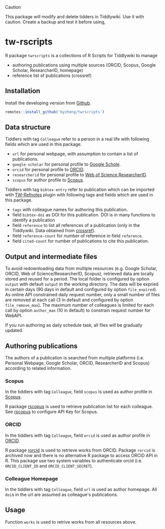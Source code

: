 
> [!CAUTION]
> This package will modify and delete tidders in Tiddlywiki. Use it with caution. 
> Create a backup and test it before using,

# tw-rscripts

R package `twrscripts` is a collections of R Scripts for Tiddlywiki to manage

* authoring publications using multiple sources (ORCID, Scopus, Google Scholar, ResearcherID, homepage)
* reference list of publications (crossref)

## Installation

Install the developing version from [Github](https://github.com/byzheng/twrscripts).

```r
remotes::install_github('byzheng/twrscripts')
```


## Data structure

Tiddlers with tag `Colleague` refer to a person in a real life with following fields which are used in this package.

* `url` for personal webpage, with assumption to contain a list of publications.
* `google-scholar` for personal profile to [Google Schole](https://scholar.google.com).
* `orcid` for personal profile to [ORCID](https://orcid.org/).
* `researcherid` for personal profile to [Web of Science ResearcherID](https://www.webofscience.com/wos/author/search).
* `scopus` for author profile to [Scopus](https://www.scopus.com/). 

Tiddlers with tag `bibtex-entry` refer to publication which can be imported wtih [TW-Refnotes](https://kookma.github.io/TW-Refnotes/) plugin with following tags and fields which are used 
in this package.

* `tags` with colleague names for authoring this publication.
* field `bibtex-doi` as DOI for this publication. DOI is in many functions to identify a publication
* field `reference` to list all references of a publication (only in the Tiddlywiki. Data obtained from [crossref](https://www.crossref.org/)).
* field `reference-count` for number of reference in field `reference`.
* field `cited-count` for number of publications to cite this publication.

## Output and intermediate files
To avoid redownloading data from multiple resources (e.g. Google Scholar, ORCID, Web of Science/ResearcherID, Scopus), retrieved data are locally stored and reused for a period. The local folder is configured by option `output` with default `output` in the working directory. The data will be expried in certain days (90 days in default and configured by option `file_expired`). As online API constrained daily request number, only a small number of files are removed at each call (3 in default and configured by option `file_remove_max`). The maximum number of colleagues is limited for each call by option `author_max` (10 in default) to constrain request number for WebAPI.

If you run authoring as daily schedule task, all files will be gradually updated. 

## Authoring publications

The authors of a publication is searched from multiple platforms (i.e. Personal Webpage, Google Scholar, ORCID, ResearcherID and Scopus) according to related information.

### Scopus

In the tiddlers with tag `Colleague`, field `scopus` is used as author profile in [Scopus](https://www.scopus.com/). 

R package [rscopus](https://github.com/muschellij2/rscopus) is used to retrieve publication list for each colleague. See [rscopus](https://github.com/muschellij2/rscopus) to configure API Key for Scopus.


### ORCID

In the tiddlers with tag `Colleague`, field `orcid` is used as author profile in [ORCID](https://orcid.org/). 

R package [rorcid](https://github.com/ropensci-archive/rorcid) is used to retrieve works from ORCID. Package `rorcid` is archived now and there is no alternative R package to access ORCID API in R. This package use two system variables to authenticate orcid (i.e. `ORCID_CLIENT_ID` and `ORCID_CLIENT_SECRET`).


### Colleague Homepage

In the tiddlers with tag `Colleague`, field `url` is used as author homepage. All `doi`s in the url are assumed as colleague's publications. 

## Usage

Function `works` is used to retrive works from all resources above.
